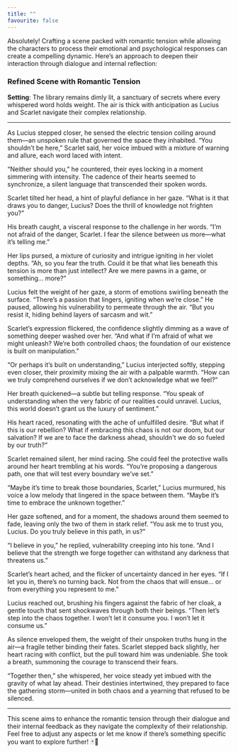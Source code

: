 ```yaml
---
title: ""
favourite: false
---
```

Absolutely! Crafting a scene packed with romantic tension while allowing the characters to process their emotional and psychological responses can create a compelling dynamic. Here’s an approach to deepen their interaction through dialogue and internal reflection:

### Refined Scene with Romantic Tension

**Setting**: The library remains dimly lit, a sanctuary of secrets where every whispered word holds weight. The air is thick with anticipation as Lucius and Scarlet navigate their complex relationship.

---

As Lucius stepped closer, he sensed the electric tension coiling around them—an unspoken rule that governed the space they inhabited. “You shouldn’t be here,” Scarlet said, her voice imbued with a mixture of warning and allure, each word laced with intent.

“Neither should you,” he countered, their eyes locking in a moment simmering with intensity. The cadence of their hearts seemed to synchronize, a silent language that transcended their spoken words.

Scarlet tilted her head, a hint of playful defiance in her gaze. “What is it that draws you to danger, Lucius? Does the thrill of knowledge not frighten you?”

His breath caught, a visceral response to the challenge in her words. “I’m not afraid of the danger, Scarlet. I fear the silence between us more—what it’s telling me.”

Her lips pursed, a mixture of curiosity and intrigue igniting in her violet depths. “Ah, so you fear the truth. Could it be that what lies beneath this tension is more than just intellect? Are we mere pawns in a game, or something… more?”

Lucius felt the weight of her gaze, a storm of emotions swirling beneath the surface. “There’s a passion that lingers, igniting when we’re close.” He paused, allowing his vulnerability to permeate through the air. “But you resist it, hiding behind layers of sarcasm and wit.”

Scarlet’s expression flickered, the confidence slightly dimming as a wave of something deeper washed over her. “And what if I’m afraid of what we might unleash? We’re both controlled chaos; the foundation of our existence is built on manipulation.”

“Or perhaps it’s built on understanding,” Lucius interjected softly, stepping even closer, their proximity mixing the air with a palpable warmth. “How can we truly comprehend ourselves if we don’t acknowledge what we feel?”

Her breath quickened—a subtle but telling response. “You speak of understanding when the very fabric of our realities could unravel. Lucius, this world doesn’t grant us the luxury of sentiment.”

His heart raced, resonating with the ache of unfulfilled desire. “But what if this is our rebellion? What if embracing this chaos is not our doom, but our salvation? If we are to face the darkness ahead, shouldn't we do so fueled by our truth?”

Scarlet remained silent, her mind racing. She could feel the protective walls around her heart trembling at his words. “You’re proposing a dangerous path, one that will test every boundary we’ve set.”

“Maybe it’s time to break those boundaries, Scarlet,” Lucius murmured, his voice a low melody that lingered in the space between them. “Maybe it’s time to embrace the unknown together.”

Her gaze softened, and for a moment, the shadows around them seemed to fade, leaving only the two of them in stark relief. “You ask me to trust you, Lucius. Do you truly believe in this path, in us?”

“I believe in you,” he replied, vulnerability creeping into his tone. “And I believe that the strength we forge together can withstand any darkness that threatens us.”

Scarlet’s heart ached, and the flicker of uncertainty danced in her eyes. “If I let you in, there’s no turning back. Not from the chaos that will ensue… or from everything you represent to me.”

Lucius reached out, brushing his fingers against the fabric of her cloak, a gentle touch that sent shockwaves through both their beings. “Then let’s step into the chaos together. I won’t let it consume you. I won’t let it consume us.”

As silence enveloped them, the weight of their unspoken truths hung in the air—a fragile tether binding their fates. Scarlet stepped back slightly, her heart racing with conflict, but the pull toward him was undeniable. She took a breath, summoning the courage to transcend their fears.

“Together then,” she whispered, her voice steady yet imbued with the gravity of what lay ahead. Their destinies intertwined, they prepared to face the gathering storm—united in both chaos and a yearning that refused to be silenced.

---

This scene aims to enhance the romantic tension through their dialogue and their internal feedback as they navigate the complexity of their relationship. Feel free to adjust any aspects or let me know if there’s something specific you want to explore further! 🃏💋

